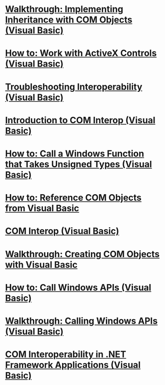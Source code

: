 # [Walkthrough: Implementing Inheritance with COM Objects (Visual Basic)](walkthrough-implementing-inheritance-with-com-objects.md)
# [How to: Work with ActiveX Controls (Visual Basic)](how-to-work-with-activex-controls.md)
# [Troubleshooting Interoperability (Visual Basic)](troubleshooting-interoperability.md)
# [Introduction to COM Interop (Visual Basic)](introduction-to-com-interop.md)
# [How to: Call a Windows Function that Takes Unsigned Types (Visual Basic)](how-to-call-a-windows-function-that-takes-unsigned-types.md)
# [How to: Reference COM Objects from Visual Basic](how-to-reference-com-objects.md)
# [COM Interop (Visual Basic)](index.md)
# [Walkthrough: Creating COM Objects with Visual Basic](walkthrough-creating-com-objects.md)
# [How to: Call Windows APIs (Visual Basic)](how-to-call-windows-apis.md)
# [Walkthrough: Calling Windows APIs (Visual Basic)](walkthrough-calling-windows-apis.md)
# [COM Interoperability in .NET Framework Applications (Visual Basic)](com-interoperability-in-net-framework-applications.md)

